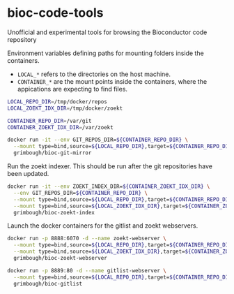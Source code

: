 # bioc-code-tools

Unofficial and experimental tools for browsing the Bioconductor code repository

Environment variables defining paths for mounting folders inside the containers.
- `LOCAL_*` refers to the directories on the host machine.  
- `CONTAINER_*` are the mount points inside the containers, where the appications are expecting to find files.

```sh
LOCAL_REPO_DIR=/tmp/docker/repos
LOCAL_ZOEKT_IDX_DIR=/tmp/docker/zoekt

CONTAINER_REPO_DIR=/var/git
CONTAINER_ZOEKT_IDX_DIR=/var/zoekt
```

```sh
docker run -it --env GIT_REPOS_DIR=${CONTAINER_REPO_DIR} \
  --mount type=bind,source=${LOCAL_REPO_DIR},target=${CONTAINER_REPO_DIR} \
  grimbough/bioc-git-mirror
```

Run the zoekt indexer.  This should be run after the git repositories have been updated.

```sh
docker run -it --env ZOEKT_INDEX_DIR=${CONTAINER_ZOEKT_IDX_DIR} \
  --env GIT_REPOS_DIR=${CONTAINER_REPO_DIR} \
  --mount type=bind,source=${LOCAL_REPO_DIR},target=${CONTAINER_REPO_DIR} \
  --mount type=bind,source=${LOCAL_ZOEKT_IDX_DIR},target=${CONTAINER_ZOEKT_IDX_DIR} \
  grimbough/bioc-zoekt-index
```

Launch the docker containers for the gitlist and zoekt webservers.  

```sh
docker run -p 8888:6070 -d --name zoekt-webserver \
  --mount type=bind,source=${LOCAL_REPO_DIR},target=${CONTAINER_REPO_DIR} \
  --mount type=bind,source=${LOCAL_ZOEKT_IDX_DIR},target=${CONTAINER_ZOEKT_IDX_DIR} \
  grimbough/bioc-zoekt-webserver

docker run -p 8889:80 -d --name gitlist-webserver \
  --mount type=bind,source=${LOCAL_REPO_DIR},target=${CONTAINER_REPO_DIR} \
  grimbough/bioc-gitlist
```